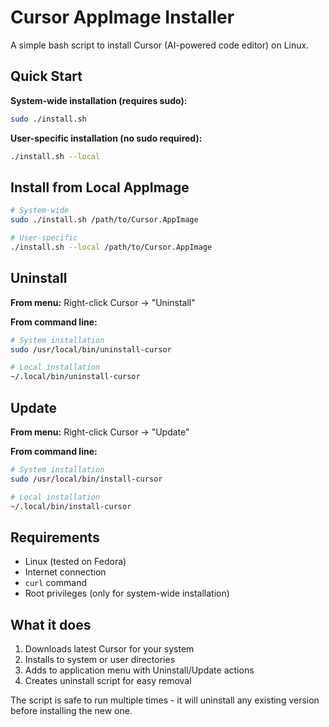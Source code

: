 # Cursor AppImage Installer

A simple bash script to install Cursor (AI-powered code editor) on Linux.

## Quick Start

**System-wide installation (requires sudo):**
```bash
sudo ./install.sh
```

**User-specific installation (no sudo required):**
```bash
./install.sh --local
```

## Install from Local AppImage

```bash
# System-wide
sudo ./install.sh /path/to/Cursor.AppImage

# User-specific
./install.sh --local /path/to/Cursor.AppImage
```

## Uninstall

**From menu:** Right-click Cursor → "Uninstall"

**From command line:**
```bash
# System installation
sudo /usr/local/bin/uninstall-cursor

# Local installation
~/.local/bin/uninstall-cursor
```

## Update

**From menu:** Right-click Cursor → "Update"

**From command line:**
```bash
# System installation
sudo /usr/local/bin/install-cursor

# Local installation
~/.local/bin/install-cursor
```

## Requirements

- Linux (tested on Fedora)
- Internet connection
- `curl` command
- Root privileges (only for system-wide installation)

## What it does

1. Downloads latest Cursor for your system
2. Installs to system or user directories
3. Adds to application menu with Uninstall/Update actions
4. Creates uninstall script for easy removal

The script is safe to run multiple times - it will uninstall any existing version before installing the new one.

